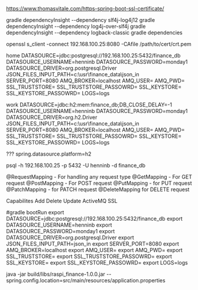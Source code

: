https://www.thomasvitale.com/https-spring-boot-ssl-certificate/

gradle dependencyInsight --dependency slf4j-log4j12
gradle dependencyInsight --dependency log4j-over-slf4j
gradle dependencyInsight --dependency logback-classic
gradle dependencies

openssl s_client -connect 192.168.100.25:8080 -CAfile /path/to/cert/crt.pem

home
DATASOURCE=jdbc:postgresql://192.168.100.25:5432/finance_db
DATASOURCE_USERNAME=henninb
DATASOURCE_PASSWORD=monday1
DATASOURCE_DRIVER=org.postgresql.Driver
JSON_FILES_INPUT_PATH=c:\usr\finance_data\json_in
SERVER_PORT=8080
AMQ_BROKER=localhost
AMQ_USER=
AMQ_PWD=
SSL_TRUSTSTORE=
SSL_TRUSTSTORE_PASSOWRD=
SSL_KEYSTORE=
SSL_KEYSTORE_PASSOWRD=
LOGS=logs

work
DATASOURCE=jdbc:h2:mem:finance_db;DB_CLOSE_DELAY=-1
DATASOURCE_USERNAME=henninb
DATASOURCE_PASSWORD=monday1
DATASOURCE_DRIVER=org.h2.Driver
JSON_FILES_INPUT_PATH=c:\usr\finance_data\json_in
SERVER_PORT=8080
AMQ_BROKER=localhost
AMQ_USER=
AMQ_PWD=
SSL_TRUSTSTORE=
SSL_TRUSTSTORE_PASSOWRD=
SSL_KEYSTORE=
SSL_KEYSTORE_PASSOWRD=
LOGS=logs

??? spring.datasource.platform=h2

psql -h 192.168.100.25 -p 5432 -U henninb -d finance_db

@RequestMapping - For handling any request type
@GetMapping - For GET request
@PostMapping - For POST request
@PutMapping - for PUT request
@PatchMapping - for PATCH request
@DeleteMapping for DELETE request


Capabilites
Add
Delete
Update
ActiveMQ
SSL

#gradle bootRun
export DATASOURCE=jdbc:postgresql://192.168.100.25:5432/finance_db
export DATASOURCE_USERNAME=henninb
export DATASOURCE_PASSWORD=monday1
export DATASOURCE_DRIVER=org.postgresql.Driver
export JSON_FILES_INPUT_PATH=json_in
export SERVER_PORT=8080
export AMQ_BROKER=localhost
export AMQ_USER=
export AMQ_PWD=
export SSL_TRUSTSTORE=
export SSL_TRUSTSTORE_PASSOWRD=
export SSL_KEYSTORE=
export SSL_KEYSTORE_PASSOWRD=
export LOGS=logs



java -jar build/libs/raspi_finance-1.0.0.jar --spring.config.location=src/main/resources/application.properties
